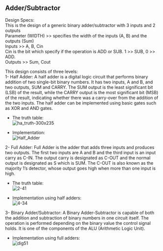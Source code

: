 ## Adder/Subtractor

Design Specs:                                                                                                                                                                                                                                                                                                                           
This is the design of a generic binary adder/subtractor with 3 inputs and 2 outputs                                                                                                    
Parameter (WIDTH)  >> specifies the width of the inputs (A, B) and the outputs (Sum)                                                                                                    
Inputs             >> A, B, Cin                                                                                                                                                                                                                                                                                             
Cin is the bit which specify if the operation is ADD or SUB. 1 >> SUB, 0 >> ADD.                                                                                                                                                      
Outputs            >> Sum, Cout   

This design consists of three levels:                                                                                                                                                                                                                                                                                                                                                                                                                                                                                                                                                                           
1- Half Adder: A half adder is a digital logic circuit that performs binary addition of two single-bit binary numbers.
It has two inputs, A and B, and two outputs, SUM and CARRY. The SUM output is the least significant bit (LSB) of the result,
while the CARRY output is the most significant bit (MSB) of the result, indicating whether there was a carry-over from the addition of the two inputs. 
The half adder can be implemented using basic gates such as XOR and AND gates.
- The truth table:                                                                                                                                                                                                                                                                                                                                                                                                                                                                                                                                                                                                                                                              
![ha_truth-300x235](https://github.com/EngAhmed21/Sub-RTL-Projects/assets/90782588/00642cfe-9930-49dd-a33c-ed497f6814d8)

- Implementation:                                                                                                                                                                                                                                                                                                                                                                                                                                                                                                                                                                                                                                                                                                                                                                                                                                                                                                                        
![Half_Adder](https://github.com/EngAhmed21/Sub-RTL-Projects/assets/90782588/6ebb7659-cb26-45f1-a16a-fe77a5e51bfa)

2- Full Adder: Full Adder is the adder that adds three inputs and produces two outputs.
The first two inputs are A and B and the third input is an input carry as C-IN.
The output carry is designated as C-OUT and the normal output is designated as S which is SUM.
The C-OUT is also known as the majority 1’s detector, whose output goes high when more than one input is high.
- The truth table:                                                                                                                                                                                                                                                                                                      
![2-41](https://github.com/EngAhmed21/Sub-RTL-Projects/assets/90782588/7e7f15f1-314e-433f-b23f-b0256c12977e)

- Implementation using half adders:                                                                                                                                                                                                                                                                                                      
![4-34](https://github.com/EngAhmed21/Sub-RTL-Projects/assets/90782588/b39f0f86-0dbd-43b3-b6fb-a63ba6a09db5)

3- Binary Adder/Subtractor: A Binary Adder-Subtractor is capable of both the addition and subtraction of binary numbers in one circuit itself.
The operation is performed depending on the binary value the control signal holds.
It is one of the components of the ALU (Arithmetic Logic Unit). 

- Implementation using full adders:                                                                                                                                                                                                                                                                                                                           
![dig51](https://github.com/EngAhmed21/Sub-RTL-Projects/assets/90782588/9b434f05-5ad8-4e3c-b5a6-44fd85a41d77)
